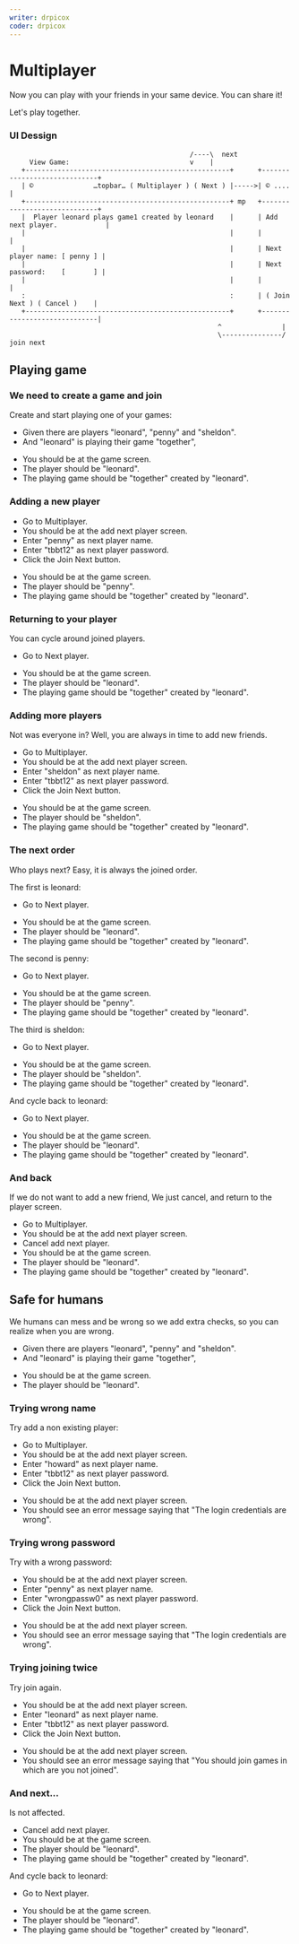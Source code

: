 ```yaml
---
writer: drpicox
coder: drpicox
---
```

# Multiplayer

Now you can play with your friends in your
same device. You can share it!

Let's play together.

### UI Dessign

```                   
                                             /----\  next                          
     View Game:                              v    |
   +---------------------------------------------------+      +-----------------------------+
   | ©               …topbar… ( Multiplayer ) ( Next ) |----->| © ....                      |
   +---------------------------------------------------+ mp   +-----------------------------+
   |  Player leonard plays game1 created by leonard    |      | Add next player.            |
   |                                                   |      |                             |
   |                                                   |      | Next player name: [ penny ] |
   |                                                   |      | Next password:    [       ] |
   |                                                   |      |                             |
   :                                                   :      | ( Join Next ) ( Cancel )    |
   +---------------------------------------------------+      +-----------------------------|
                                                    ^               |
                                                    \---------------/ join next
```                                                                                                      

## Playing game

### We need to create a game and join

Create and start playing one of your games: 

 * Given there are players "leonard", "penny" and "sheldon".
 * And "leonard" is playing their game "together",    
 <!-- SNAPSHOT status=200 -->  
 * You should be at the game screen.  
 * The player should be "leonard".
 * The playing game should be "together" created by "leonard".

### Adding a new player

 * Go to Multiplayer.
 * You should be at the add next player screen.  
 * Enter "penny" as next player name.
 * Enter "tbbt12" as next player password.
 * Click the Join Next button.
 <!-- SNAPSHOT status=200 -->  

 * You should be at the game screen.  
 * The player should be "penny".
 * The playing game should be "together" created by "leonard".
 
### Returning to your player

You can cycle around joined players.

 * Go to Next player.
 <!-- SNAPSHOT status=200 -->  
 * You should be at the game screen.
 * The player should be "leonard".
 * The playing game should be "together" created by "leonard".
                                    
### Adding more players
          
Not was everyone in? Well, you are always in time to add new friends.

 * Go to Multiplayer.
 * You should be at the add next player screen.
 * Enter "sheldon" as next player name.
 * Enter "tbbt12" as next player password.
 * Click the Join Next button.
 <!-- SNAPSHOT status=200 -->             
 * You should be at the game screen.
 * The player should be "sheldon".
 * The playing game should be "together" created by "leonard".

### The next order

Who plays next? Easy, it is always the joined order.

The first is leonard:

 * Go to Next player.
 <!-- SNAPSHOT status=200 -->  
 * You should be at the game screen.
 * The player should be "leonard".
 * The playing game should be "together" created by "leonard".

The second is penny:

 * Go to Next player.
 <!-- SNAPSHOT status=200 -->  
 * You should be at the game screen.
 * The player should be "penny".
 * The playing game should be "together" created by "leonard".
 
The third is sheldon:

 * Go to Next player.
 <!-- SNAPSHOT status=200 -->  
 * You should be at the game screen.
 * The player should be "sheldon".
 * The playing game should be "together" created by "leonard".

And cycle back to leonard:

 * Go to Next player.
 <!-- SNAPSHOT status=200 -->  
 * You should be at the game screen.
 * The player should be "leonard".
 * The playing game should be "together" created by "leonard".

### And back

If we do not want to add a new friend,
We just cancel, and return to the player screen.

 * Go to Multiplayer.
 * You should be at the add next player screen.
 * Cancel add next player.
 * You should be at the game screen.
 * The player should be "leonard".
 * The playing game should be "together" created by "leonard".

## Safe for humans

We humans can mess and be wrong so we add extra checks,
so you can realize when you are wrong.

 * Given there are players "leonard", "penny" and "sheldon".
 * And "leonard" is playing their game "together",
 <!-- SNAPSHOT status=200 -->  
 * You should be at the game screen.
 * The player should be "leonard".

### Trying wrong name
 
Try add a non existing player:

 * Go to Multiplayer.
 * You should be at the add next player screen.
 * Enter "howard" as next player name.
 * Enter "tbbt12" as next player password.
 * Click the Join Next button.
 <!-- SNAPSHOT status=400 -->             
 * You should be at the add next player screen.
 * You should see an error message saying that "The login credentials are wrong".

### Trying wrong password
             
Try with a wrong password:

 * You should be at the add next player screen.
 * Enter "penny" as next player name.
 * Enter "wrongpassw0" as next player password.
 * Click the Join Next button.
 <!-- SNAPSHOT status=400 -->             
 * You should be at the add next player screen.
 * You should see an error message saying that "The login credentials are wrong".
                     
### Trying joining twice
                 
Try join again.

 * You should be at the add next player screen.
 * Enter "leonard" as next player name.
 * Enter "tbbt12" as next player password.
 * Click the Join Next button.
 <!-- SNAPSHOT status=400 -->             
 * You should be at the add next player screen.
 * You should see an error message saying that "You should join games in which are you not joined".
               
### And next...

Is not affected.

 * Cancel add next player.
 * You should be at the game screen.
 * The player should be "leonard".
 * The playing game should be "together" created by "leonard".

And cycle back to leonard:

 * Go to Next player.
 <!-- SNAPSHOT status=200 -->  
 * You should be at the game screen.
 * The player should be "leonard".
 * The playing game should be "together" created by "leonard".

